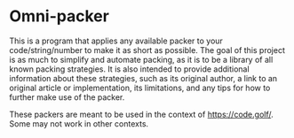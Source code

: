 # Omni-packer
This is a program that applies any available packer to your code/string/number to make it as short as possible.
The goal of this project is as much to simplify and automate packing, as it is to be a library of all known packing strategies.
It is also intended to provide additional information about these strategies, such as its original author, a link to an original article or implementation, its limitations, and any tips for how to further make use of the packer.

These packers are meant to be used in the context of https://code.golf/. Some may not work in other contexts. 
